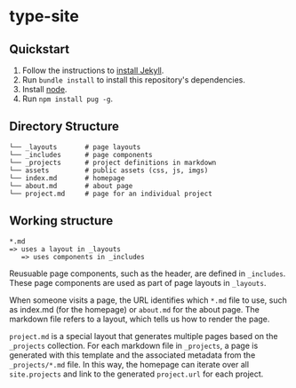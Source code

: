 type-site
=========

## Quickstart

1. Follow the instructions to [install Jekyll](https://jekyllrb.com/docs/installation/).
2. Run `bundle install` to install this repository's dependencies.
3. Install [node](https://nodejs.org/en/).
3. Run `npm install pug -g`.

## Directory Structure

```
└── _layouts       # page layouts
└── _includes      # page components
└── _projects      # project definitions in markdown
└── assets         # public assets (css, js, imgs)
└── index.md       # homepage
└── about.md       # about page
└── project.md     # page for an individual project
```

## Working structure

```
*.md
=> uses a layout in _layouts
   => uses components in _includes
```

Reusuable page components, such as the header, are defined in `_includes`. These page components are used as part of page layouts in `_layouts`.

When someone visits a page, the URL identifies which `*.md` file to use, such as index.md (for the homepage) or `about.md` for the about page. The markdown file refers to a layout, which tells us how to render the page.

`project.md` is a special layout that generates multiple pages based on the `_projects` collection. For each markdown file in `_projects`, a page is generated with this template and the associated metadata from the `_projects/*.md` file. In this way, the homepage can iterate over all `site.projects` and link to the generated `project.url` for each project.
